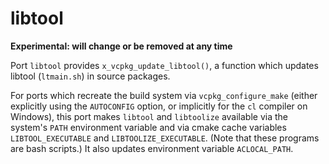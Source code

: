 # libtool

**Experimental: will change or be removed at any time**

Port `libtool` provides `x_vcpkg_update_libtool()`, a function which updates
libtool (`ltmain.sh`) in source packages.

For ports which recreate the build system via `vcpkg_configure_make` (either
explicitly using the `AUTOCONFIG` option, or implicitly for the `cl` compiler
on Windows), this port makes `libtool` and `libtoolize` available via the
system's `PATH` environment variable and via cmake cache variables
`LIBTOOL_EXECUTABLE` and `LIBTOOLIZE_EXECUTABLE`. (Note that these programs
are bash scripts.) It also updates environment variable `ACLOCAL_PATH`.
